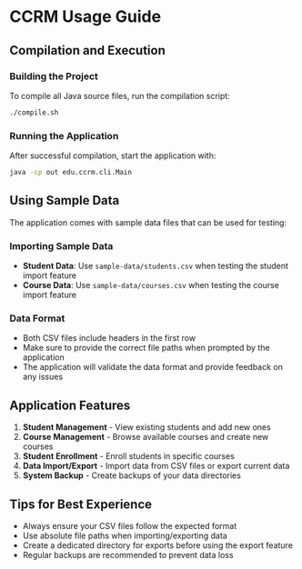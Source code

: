 # CCRM Usage Guide

## Compilation and Execution

### Building the Project
To compile all Java source files, run the compilation script:
```bash
./compile.sh
```

### Running the Application
After successful compilation, start the application with:
```bash
java -cp out edu.ccrm.cli.Main
```

## Using Sample Data
The application comes with sample data files that can be used for testing:

### Importing Sample Data
- **Student Data**: Use `sample-data/students.csv` when testing the student import feature
- **Course Data**: Use `sample-data/courses.csv` when testing the course import feature

### Data Format
- Both CSV files include headers in the first row
- Make sure to provide the correct file paths when prompted by the application
- The application will validate the data format and provide feedback on any issues

## Application Features
1. **Student Management** - View existing students and add new ones
2. **Course Management** - Browse available courses and create new courses
3. **Student Enrollment** - Enroll students in specific courses
4. **Data Import/Export** - Import data from CSV files or export current data
5. **System Backup** - Create backups of your data directories

## Tips for Best Experience
- Always ensure your CSV files follow the expected format
- Use absolute file paths when importing/exporting data
- Create a dedicated directory for exports before using the export feature
- Regular backups are recommended to prevent data loss